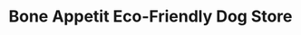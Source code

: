 ---
title: "Bone Appetit Eco-Friendly Dog Store"
url: /east-greenwich/bone-appetit-eco-friendly-dog-store/
shop: pet
---
